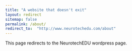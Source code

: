 ```yaml
---
title: "A website that doesn't exit"
layout: redirect
sitemap: false
permalink: /about/
redirect_to:  "http://www.neurotechedu.com/about"
---
```

This page redirects to the NeurotechEDU wordpress page.
